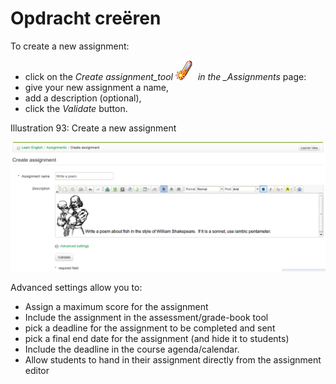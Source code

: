 # Opdracht creëren

To create a new assignment:

* click on the _Create assignment\_tool_ ![](../../.gitbook/assets/graphics65%20%283%29.png) _in the \_Assignments_ page:
* give your new assignment a name,
* add a description \(optional\),
* click the _Validate_ button.

Illustration 93: Create a new assignment

![](../../.gitbook/assets/graphics66%20%281%29.png)

Advanced settings allow you to:

* Assign a maximum score for the assignment
* Include the assignment in the assessment/grade-book tool
* pick a deadline for the assignment to be completed and sent
* pick a final end date for the assignment \(and hide it to students\)
* Include the deadline in the course agenda/calendar.
* Allow students to hand in their assignment directly from the assignment editor

